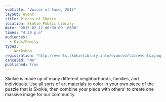 ```yaml
---
subtitle: "Voices of Race, 2015"
layout: event
title: Pieces of Skokie
location: Skokie Public Library
date: "2015-02-12 00:00:00 -0600"
times: "4:30 p.m"
audiences: 
  - Kids/Family
types: 
  - Workshop
registration: "http://events.skokielibrary.info/evanced/lib/eventsignup.asp?ID=22681"
canceled: "No"
published: true
---
```


Skokie is made up of many different neighborhoods, families, and individuals. Use all sorts of art materials to color in your own piece of the puzzle that is Skokie, then combine your piece with others' to create one massive image for our community.